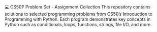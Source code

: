 💻 CS50P Problem Set - Assignment Collection
This repository contains solutions to selected programming problems from CS50’s Introduction to Programming with Python. Each program demonstrates key concepts in Python such as conditionals, loops, functions, strings, file I/O, and more.

